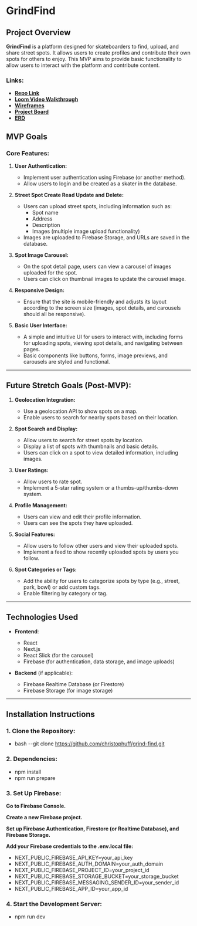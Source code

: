 # **GrindFind**

## **Project Overview**

**GrindFind** is a platform designed for skateboarders to find, upload, and share street spots. It allows users to create profiles and contribute their own spots for others to enjoy. This MVP aims to provide basic functionality to allow users to interact with the platform and contribute content.

### **Links**:

- **[Repo Link](https://github.com/christophuff/grind-find)**
- **[Loom Video Walkthrough](https://www.loom.com/share/44eea76438284dd3b8c50c69e8cbb660)**
- **[Wireframes](https://drive.google.com/file/d/1n7FTBLBDJ3BkBjUZRYxP1aYCmTm_JGmr/view?usp=drive_link)**
- **[Project Board](https://github.com/users/christophuff/projects/2/views/1)**
- **[ERD](https://drawsql.app/teams/nss-52/diagrams/grindfind)**

## **MVP Goals**

### **Core Features:**

1. **User Authentication:**
   - Implement user authentication using Firebase (or another method).
   - Allow users to login and be created as a skater in the database. 

2. **Street Spot Create Read Update and Delete:**
   - Users can upload street spots, including information such as:
     - Spot name
     - Address
     - Description
     - Images (multiple image upload functionality)
   - Images are uploaded to Firebase Storage, and URLs are saved in the database.

3. **Spot Image Carousel:**
   - On the spot detail page, users can view a carousel of images uploaded for the spot.
   - Users can click on thumbnail images to update the carousel image.

4. **Responsive Design:**
   - Ensure that the site is mobile-friendly and adjusts its layout according to the screen size (images, spot details, and carousels should all be responsive).

5. **Basic User Interface:**
   - A simple and intuitive UI for users to interact with, including forms for uploading spots, viewing spot details, and navigating between pages.
   - Basic components like buttons, forms, image previews, and carousels are styled and functional.

---

## **Future Stretch Goals (Post-MVP):**

1. **Geolocation Integration:**
   - Use a geolocation API to show spots on a map.
   - Enable users to search for nearby spots based on their location.

2. **Spot Search and Display:**
   - Allow users to search for street spots by location.
   - Display a list of spots with thumbnails and basic details.
   - Users can click on a spot to view detailed information, including images.

3. **User Ratings:**
   - Allow users to rate spot.
   - Implement a 5-star rating system or a thumbs-up/thumbs-down system.

4. **Profile Management:**
   - Users can view and edit their profile information.
   - Users can see the spots they have uploaded.

5. **Social Features:**
   - Allow users to follow other users and view their uploaded spots.
   - Implement a feed to show recently uploaded spots by users you follow.

6. **Spot Categories or Tags:**
   - Add the ability for users to categorize spots by type (e.g., street, park, bowl) or add custom tags.
   - Enable filtering by category or tag.

---

## **Technologies Used**

- **Frontend**:
  - React
  - Next.js
  - React Slick (for the carousel)
  - Firebase (for authentication, data storage, and image uploads)

- **Backend** (if applicable):
  - Firebase Realtime Database (or Firestore)
  - Firebase Storage (for image storage)

---

## **Installation Instructions**

### **1. Clone the Repository:**
 - bash
 --git clone https://github.com/christophuff/grind-find.git

### **2. Dependencies:**
 - npm install 
 - npm run prepare

### **3. Set Up Firebase:**

**Go to Firebase Console.**

**Create a new Firebase project.**

**Set up Firebase Authentication, Firestore (or Realtime Database), and Firebase Storage.**

**Add your Firebase credentials to the .env.local file:**

 - NEXT_PUBLIC_FIREBASE_API_KEY=your_api_key
 - NEXT_PUBLIC_FIREBASE_AUTH_DOMAIN=your_auth_domain
 - NEXT_PUBLIC_FIREBASE_PROJECT_ID=your_project_id
 - NEXT_PUBLIC_FIREBASE_STORAGE_BUCKET=your_storage_bucket
 - NEXT_PUBLIC_FIREBASE_MESSAGING_SENDER_ID=your_sender_id
 - NEXT_PUBLIC_FIREBASE_APP_ID=your_app_id

 ### **4. Start the Development Server:**
 - npm run dev
